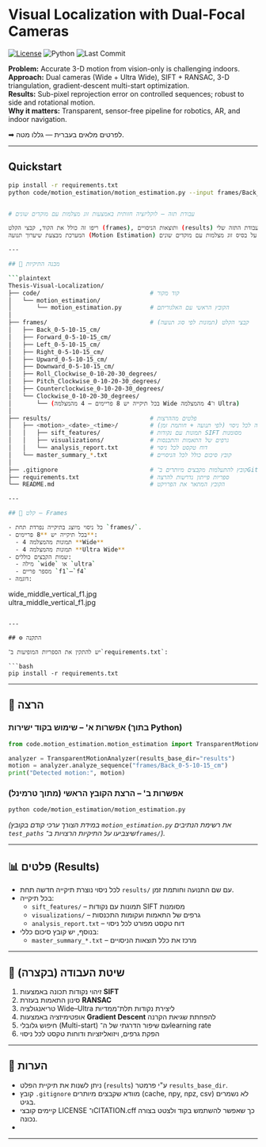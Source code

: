 # Visual Localization with Dual-Focal Cameras

[![License](https://img.shields.io/badge/License-MIT-green)](./LICENSE)
![Python](https://img.shields.io/badge/Python-3.10%2B-blue)
![Last Commit](https://img.shields.io/github/last-commit/orkleitman/Thesis-Visual-Localization-Using-Dual-Cameras-of-Different-Focal-Lengths)

**Problem:** Accurate 3-D motion from vision-only is challenging indoors.  
**Approach:** Dual cameras (Wide + Ultra Wide), SIFT + RANSAC, 3-D triangulation, gradient-descent multi-start optimization.  
**Results:** Sub-pixel reprojection error on controlled sequences; robust to side and rotational motion.  
**Why it matters:** Transparent, sensor-free pipeline for robotics, AR, and indoor navigation.

➡ לפרטים מלאים בעברית — גללו מטה.

---

## Quickstart

```bash
pip install -r requirements.txt
python code/motion_estimation/motion_estimation.py --input frames/Back_0-5-10-15_cm --results_dir results


# עבודת תזה – לוקליזציה חזותית באמצעות זוג מצלמות עם מוקדים שונים

ריפו זה כולל את הקוד, קבצי הקלט (frames), ותוצאות הניסויים (results) עבור עבודת התזה שלי.  
המערכת מבצעת שיערוך תנועה (Motion Estimation) ללא חיישנים נוספים, על בסיס זוג מצלמות עם מוקדים שונים (Wide + Ultra Wide).  

---

## 📂 מבנה התיקיות

```plaintext
Thesis-Visual-Localization/
├── code/                               # קוד מקור
│   └── motion_estimation/
│       └── motion_estimation.py        # הקובץ הראשי עם האלגוריתם
│
├── frames/                             # קבצי הקלט (תמונות לפי סוג תנועה)
│   ├── Back_0-5-10-15_cm/
│   ├── Forward_0-5-10-15_cm/
│   ├── Left_0-5-10-15_cm/
│   ├── Right_0-5-10-15_cm/
│   ├── Upward_0-5-10-15_cm/
│   ├── Downward_0-5-10-15_cm/
│   ├── Roll_Clockwise_0-10-20-30_degrees/
│   ├── Pitch_Clockwise_0-10-20-30_degrees/
│   ├── Counterclockwise_0-10-20-30_degrees/
│   └── Clockwise_0-10-20-30_degrees/
│       └── (בכל תיקייה יש 8 פריימים – 4 מהמצלמה Wide ו־4 מהמצלמה Ultra)
│
├── results/                            # פלטים מההרצות
│   ├── <motion>_<date>_<time>/         # תיקייה לכל ניסוי (לפי תנועה + חותמת זמן)
│   │   ├── sift_features/              # תמונות עם נקודות SIFT מסומנות
│   │   ├── visualizations/             # גרפים של התאמות והתכנסות
│   │   └── analysis_report.txt         # דוח טקסט לכל ניסוי
│   └── master_summary_*.txt            # קובץ סיכום כולל לכל הניסויים
│
├── .gitignore                          # קובץ להתעלמות מקבצים מיותרים ב־Git
├── requirements.txt                    # ספריות פייתון נדרשות להרצה
└── README.md                           # הקובץ המתאר את הפרויקט

---

## 📸 קלט – Frames

- כל ניסוי מיוצג בתיקייה נפרדת תחת `frames/`.  
- בכל תיקייה יש **8 פריימים**:  
  - 4 תמונות מהמצלמה **Wide**  
  - 4 תמונות מהמצלמה **Ultra Wide**  
- שמות הקבצים כוללים:  
  - מילה `wide` או `ultra`  
  - מספר פריים `f1`–`f4`  
- דוגמה:
```
wide_middle_vertical_f1.jpg  
ultra_middle_vertical_f1.jpg
```

---

## ⚙️ התקנה

יש להתקין את הספריות המופיעות ב־`requirements.txt`:

```bash
pip install -r requirements.txt
```

---

## 🚀 הרצה

### אפשרות א' – שימוש בקוד ישירות (בתוך Python)
```python
from code.motion_estimation.motion_estimation import TransparentMotionAnalyzer

analyzer = TransparentMotionAnalyzer(results_base_dir="results")
motion = analyzer.analyze_sequence("frames/Back_0-5-10-15_cm")
print("Detected motion:", motion)
```

### אפשרות ב' – הרצת הקובץ הראשי (מתוך טרמינל)
```bash
python code/motion_estimation/motion_estimation.py
```

*(במידת הצורך ערכי קודם בקובץ `motion_estimation.py` את רשימת הנתיבים `test_paths` שיצביעו על התיקיות הרצויות ב־`frames/`).*

---

## 📊 פלטים (Results)

- לכל ניסוי נוצרת תיקייה חדשה תחת `results/` עם שם התנועה וחותמת זמן.  
- בכל תיקייה:
  - `sift_features/` – תמונות עם נקודות SIFT מסומנות  
  - `visualizations/` – גרפים של התאמות ועקומות התכנסות  
  - `analysis_report.txt` – דוח טקסט מפורט לכל ניסוי  
- בנוסף, יש קובץ סיכום כללי:  
  - `master_summary_*.txt` – מרכז את כלל תוצאות הניסויים  

---

## 🧠 שיטת העבודה (בקצרה)

1. זיהוי נקודות תכונה באמצעות **SIFT**  
2. סינון התאמות בעזרת **RANSAC**  
3. טריאנגולציה Wide–Ultra ליצירת נקודות תלת־ממדיות  
4. אופטימיזציה באמצעות **Gradient Descent** להפחתת שגיאת הקרנה  
5. חיפוש גלובלי (Multi-start) עם שיפור הדרגתי של ה־learning rate  
6. הפקת גרפים, ויזואליזציות ודוחות טקסט לכל ניסוי  

---

## 📜 הערות

- ניתן לשנות את תיקיית הפלט (`results`) ע"י פרמטר `results_base_dir`.  
- קובץ `.gitignore` מוודא שקבצים מיותרים (cache, npy, npz, csv) לא נשמרים בגיט.  
- קיימים קובצי LICENSE ו־CITATION.cff כך שאפשר להשתמש בקוד ולצטט בצורה נכונה.
- 
---
